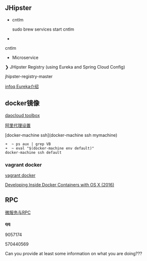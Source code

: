 ## JHipster

*	cntlm

	sudo brew services start cntlm

*

cntlm

*	Microservice

❯ JHipster Registry (using Eureka and Spring Cloud Config)

jhipster-registry-master

[infoq Eureka介绍](http://www.infoq.com/cn/news/2012/09/Eureka)

## docker镜像

[daocloud toolbox](https://get.daocloud.io/toolbox/)

[阿里代理设置](https://talk.ninghao.net/t/docker/3771)

[docker-machine ssh](docker-machine ssh mymachine)

```
➜  ~ ps aux | grep VB
➜  ~ eval "$(docker-machine env default)"
docker-machine ssh default
```

### vagrant docker

[vagrant docker](http://wiki.11ten.net/Docker/%E5%9C%A8-os-x-%E4%B8%8A%E4%BD%BF%E7%94%A8-vagrant-%E5%92%8C-docker.html)

[Developing Inside Docker Containers with OS X (2016)](https://hharnisc.github.io/2016/06/16/developing-inside-docker-containers-with-osx-2016.html)

## RPC

[微服务与RPC](http://dockone.io/article/2103)

#### qq

9057174

570440569

Can you provide at least some information on what you are doing???
